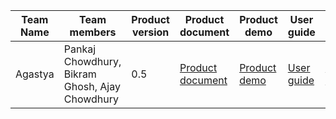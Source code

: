 

| Team Name | Team members | Product version | Product document | Product demo | User guide | Source code | Developer guide |
| ----- | ----- | ----- | ----- | ----- | ----- | ----- | ----- |
| Agastya | Pankaj Chowdhury, Bikram Ghosh, Ajay Chowdhury | 0.5 | [Product document](https://github.com/pankajChowdhury/EduReka/blob/main/README.md) | [Product demo](https://vimeo.com/802227141) | [User guide](https://github.com/pankajChowdhury/EduReka/blob/main/README.md#users-guide-) | [Source code](https://drive.google.com/file/d/1Fst3FGglAHzbof49KWVCybtm-YeUN16e/view?usp=sharing) | [Developer guide](https://github.com/pankajChowdhury/EduReka/blob/main/README.md#users-guide-) |
